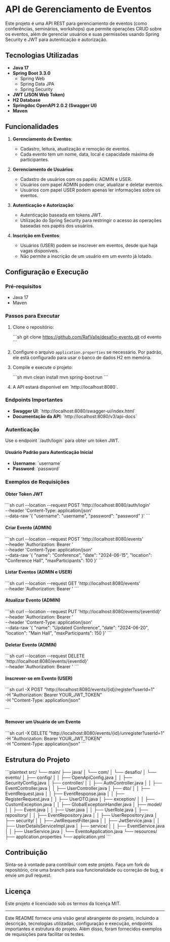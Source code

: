 
# API de Gerenciamento de Eventos

Este projeto é uma API REST para gerenciamento de eventos (como conferências, seminários, workshops) que permite operações CRUD sobre os eventos, além de gerenciar usuários e suas permissões usando Spring Security e JWT para autenticação e autorização.

## Tecnologias Utilizadas

- **Java 17**
- **Spring Boot 3.3.0**
  - Spring Web
  - Spring Data JPA
  - Spring Security
- **JWT (JSON Web Token)**
- **H2 Database**
- **Springdoc OpenAPI 2.0.2 (Swagger UI)**
- **Maven**

## Funcionalidades

1. **Gerenciamento de Eventos**:
   - Cadastro, leitura, atualização e remoção de eventos.
   - Cada evento tem um nome, data, local e capacidade máxima de participantes.

2. **Gerenciamento de Usuários**:
   - Cadastro de usuários com os papéis: ADMIN e USER.
   - Usuários com papel ADMIN podem criar, atualizar e deletar eventos.
   - Usuários com papel USER podem apenas ler informações sobre os eventos.

3. **Autenticação e Autorização**:
   - Autenticação baseada em tokens JWT.
   - Utilização do Spring Security para restringir o acesso às operações baseadas nos papéis dos usuários.

4. **Inscrição em Eventos**:
   - Usuários (USER) podem se inscrever em eventos, desde que haja vagas disponíveis.
   - Não permite a inscrição de um usuário em um evento já lotado.

## Configuração e Execução

### Pré-requisitos

- Java 17
- Maven

### Passos para Executar

1. Clone o repositório:

   \`\`\`sh
   git clone https://github.com/RafValle/desafio-evento.git
   cd evento
   \`\`\`

2. Configure o arquivo `application.properties` se necessário. Por padrão, ele está configurado para usar o banco de dados H2 em memória.

3. Compile e execute o projeto:

   \`\`\`sh
   mvn clean install
   mvn spring-boot:run
   \`\`\`

4. A API estará disponível em \`http://localhost:8080\`.

### Endpoints Importantes

- **Swagger UI**: \`http://localhost:8080/swagger-ui/index.html\`
- **Documentação da API**: \`http://localhost:8080/v3/api-docs\`

### Autenticação

Use o endpoint \`/auth/login\` para obter um token JWT.

#### Usuário Padrão para Autenticação Inicial

- **Username**: \`username\`
- **Password**: \`password\`

### Exemplos de Requisições

#### Obter Token JWT

\`\`\`sh
curl --location --request POST 'http://localhost:8080/auth/login' \
--header 'Content-Type: application/json' \
--data-raw '{
    "username": "username",
    "password": "password"
}'
\`\`\`

#### Criar Evento (ADMIN)

\`\`\`sh
curl --location --request POST 'http://localhost:8080/events' \
--header 'Authorization: Bearer <TOKEN>' \
--header 'Content-Type: application/json' \
--data-raw '{
    "name": "Conference",
    "date": "2024-06-15",
    "location": "Conference Hall",
    "maxParticipants": 100
}'
\`\`\`

#### Listar Eventos (ADMIN e USER)

\`\`\`sh
curl --location --request GET 'http://localhost:8080/events' \
--header 'Authorization: Bearer <TOKEN>'
\`\`\`

#### Atualizar Evento (ADMIN)

\`\`\`sh
curl --location --request PUT 'http://localhost:8080/events/{eventId}' \
--header 'Authorization: Bearer <TOKEN>' \
--header 'Content-Type: application/json' \
--data-raw '{
    "name": "Updated Conference",
    "date": "2024-06-20",
    "location": "Main Hall",
    "maxParticipants": 150
}'
\`\`\`

#### Deletar Evento (ADMIN)

\`\`\`sh
curl --location --request DELETE 'http://localhost:8080/events/{eventId}' \
--header 'Authorization: Bearer <TOKEN>'
\`\`\`

#### Inscrever-se em Evento (USER)

\`\`\`sh
curl -X POST "http://localhost:8080/events/{id}/register?userId=1" \
-H "Authorization: Bearer YOUR_JWT_TOKEN" \
-H "Content-Type: application/json"

\`\`\`

#### Remover um Usuário de um Evento
\`\`\`sh
curl -X DELETE "http://localhost:8080/events/{id}/unregister?userId=1" \
-H "Authorization: Bearer YOUR_JWT_TOKEN" \
-H "Content-Type: application/json"
\`\`\`

## Estrutura do Projeto

\`\`\`plaintext
src/
└── main/
    ├── java/
    │   └── com/
    │       └── desafio/
    │           └── evento/
    │               ├── config/
    │               │   ├── OpenApiConfig.java
    │               │   ├── SecurityConfig.java
    │               ├── controller/
    │               │   ├── AuthController.java
    │               │   ├── EventController.java
    │               │   ├── UserController.java
    │               ├── dto/
    │               │   ├── EventRequest.java
    │               │   ├── EventResponse.java
    │               │   ├── RegisterRequest.java
    │               │   ├── UserDTO.java
    │               ├── exception/
    │               │   ├── CustomException.java
    │               │   ├── GlobalExceptionHandler.java
    │               ├── model/
    │               │   ├── Event.java
    │               │   ├── User.java
    │               │   ├── UserRole.java
    │               ├── repository/
    │               │   ├── EventRepository.java
    │               │   ├── UserRepository.java
    │               ├── security/
    │               │   ├── JwtRequestFilter.java
    │               │   ├── JwtService.java
    │               │   ├── UserDetailsServiceImpl.java
    │               ├── service/
    │               │   ├── EventService.java
    │               │   ├── UserService.java
    │               └── EventoApplication.java
    └── resources/
        ├── application.properties
        └── application.yml
\`\`\`

## Contribuição

Sinta-se à vontade para contribuir com este projeto. Faça um fork do repositório, crie uma branch para sua funcionalidade ou correção de bug, e envie um pull request.

## Licença

Este projeto é licenciado sob os termos da licença MIT.

---

Este README fornece uma visão geral abrangente do projeto, incluindo a descrição, tecnologias utilizadas, configuração e execução, endpoints importantes e estrutura do projeto. Além disso, foram fornecidos exemplos de requisições para facilitar os testes.
